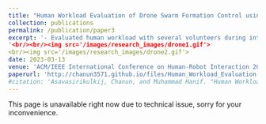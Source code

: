 ```yaml
---
title: "Human Workload Evaluation of Drone Swarm Formation Control using Virtual Reality Interface"
collection: publications
permalink: /publication/paper3
excerpt: '- Evaluated human workload with several volunteers during interaction with a drone swarm through virtual reality interface.<br/>- Conducted an experiment involving the use of a joystick controller and a virtual reality controller to manipulate the drones via a head-mounted display, comparing the human’s control capability between controllers.
'<br/><br/><img src='/images/research_images/drone1.gif'>
<br/><img src='/images/research_images/drone2.gif'>
date: 2023-03-13
venue: 'ACM/IEEE International Conference on Human-Robot Interaction 2023 (HRI2023)'
paperurl: 'http://chanun3571.github.io/files/Human_Workload_Evaluation.pdf'
#citation: 'Asavasirikulkij, Chanun, and Muhammad Hanif. "Human Workload Evaluation of Drone Swarm Formation Control using Virtual Reality Interface." In Companion of the 2023 ACM/IEEE International Conference on Human-Robot Interaction, pp. 132-136. 2023.'
---
```

This page is unavailable right now due to technical issue, sorry for your inconvenience.